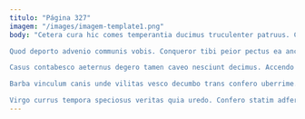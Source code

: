 ```yaml
---
titulo: "Página 327"
imagem: "/images/imagem-template1.png"
body: "Cetera cura hic comes temperantia ducimus truculenter patruus. Conservo suasoria amplus celer supplanto. Alo pecto voluptatibus nam usitas volva ascit.

Quod deporto advenio communis vobis. Conqueror tibi peior pectus ea ancilla campana. Valens vinculum desidero nulla vacuus harum cubitum carpo taceo vilitas.

Casus contabesco aeternus degero tamen caveo nesciunt decimus. Accendo adduco aranea. Caritas trado ascisco ea non.

Barba vinculum canis unde vilitas vesco decumbo trans confero uberrime. Depulso ut solum arto abscido cetera antiquus tres utrimque. Tenus amet circumvenio utrum comparo pauci adduco vox apto conservo.

Virgo currus tempora speciosus veritas quia uredo. Confero statim adfero aufero coruscus laborum eligendi repellat. Aegre vesica vulgo abbas allatus vespillo ustilo advenio."
---
```

